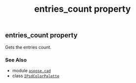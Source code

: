 ﻿---
title: entries_count property
second_title: Aspose.CAD for Python via .NET API References
description: 
type: docs
weight: 80
url: /python-net/aspose.cad/ipsdcolorpalette/entries_count/
is_root: false
---

## entries_count property


Gets the entries count.

### See Also
* module [`aspose.cad`](../../)
* class [`IPsdColorPalette`](/cad/python-net/aspose.cad/ipsdcolorpalette)
